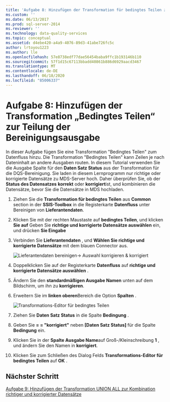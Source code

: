 ```yaml
---
title: 'Aufgabe 8: Hinzufügen der Transformation für bedingtes Teilen zum Aufteilen der Bereinigungs Ausgabe Microsoft-Dokumentation'
ms.custom: ''
ms.date: 06/13/2017
ms.prod: sql-server-2014
ms.reviewer: ''
ms.technology: data-quality-services
ms.topic: conceptual
ms.assetid: d4ebe420-a4a9-4076-89d3-41abe726fc5c
author: lrtoyou1223
ms.author: lle
ms.openlocfilehash: 57e8738edf77dae56454baba9ffc1b193146b110
ms.sourcegitcommit: 57f1d15c67113bbadd40861b886d6929aacd3467
ms.translationtype: MT
ms.contentlocale: de-DE
ms.lasthandoff: 06/18/2020
ms.locfileid: "85006337"
---
```

# <a name="task-8-adding-conditional-split-transform-to-split-cleansing-output"></a>Aufgabe 8: Hinzufügen der Transformation „Bedingtes Teilen“ zur Teilung der Bereinigungsausgabe
  In dieser Aufgabe fügen Sie eine Transformation "Bedingtes Teilen" zum Datenfluss hinzu. Die Transformation "Bedingtes Teilen" kann Zeilen je nach Dateninhalt an andere Ausgaben routen. In diesem Tutorial verwenden Sie die Ausgabe Spalte für den **Daten Satz Status** aus der Transformation für die DQS-Bereinigung. Sie laden in diesem Lernprogramm nur richtige oder korrigierte Datensätze zu MDS-Server hoch. Daher überprüfen Sie, ob der **Status des Datensatzes** **korrekt** oder **korrigiert**ist, und kombinieren die Datensätze, bevor Sie die Datensätze in MDS hochladen.  
  
1.  Ziehen Sie die **Transformation für bedingtes Teilen** aus **Common** section in der **SSIS-Toolbox** in die Registerkarte **Datenfluss** unter Bereinigen von **Lieferantendaten**.  
  
2.  Klicken Sie mit der rechten Maustaste auf **bedingtes Teilen**, und klicken **Sie auf** Geben Sie **richtige und korrigierte Datensätze auswählen** ein, und drücken **Sie Eingabe**  
  
3.  Verbinden Sie **Lieferantendaten** , und **Wählen Sie richtige und korrigierte Datensätze** mit dem blauen Connector aus.  
  
     ![Lieferantendaten bereinigen-> Auswahl korrigieren & korrigiert](../../2014/tutorials/media/et-addingcsttosplitcleansingoutput-01.jpg "Lieferantendaten bereinigen -> Richtige auswählen & Korrigiert")  
  
4.  Doppelklicken Sie auf der Registerkarte **Datenfluss** auf **richtige und korrigierte Datensätze auswählen** .  
  
5.  Ändern Sie den **standardmäßigen Ausgabe Namen** unten auf dem Bildschirm, um ihn zu **korrigieren**.  
  
6.  Erweitern Sie im **linken oberen**Bereich die Option **Spalten** .  
  
     ![Transformations-Editor für bedingtes Teilen](../../2014/tutorials/media/et-addingcsttosplitcleansingoutput-02.jpg "Transformations-Editor für bedingtes Teilen")  
  
7.  Ziehen Sie **Daten Satz Status** in die Spalte **Bedingung** .  
  
8.  Geben Sie **= = "korrigiert"** neben **[Daten Satz Status]** für die Spalte **Bedingung** ein.  
  
9. Klicken Sie in der **Spalte Ausgabe Name**auf Groß-/Kleinschreibung **1** , und ändern Sie den Namen in **korrigiert**.  
  
10. Klicken Sie zum Schließen des Dialog Felds **Transformations-Editor für bedingtes Teilen** auf **OK** .  
  
## <a name="next-step"></a>Nächster Schritt  
 [Aufgabe 9: Hinzufügen der Transformation UNION ALL zur Kombination richtiger und korrigierter Datensätze](../../2014/tutorials/task-9-adding-union-all-transform-to-combine-correct-and-corrected-records.md)  
  
  

